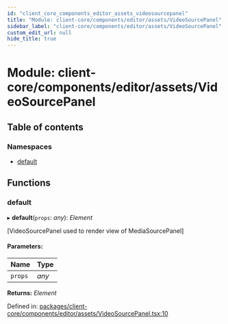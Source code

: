 ```yaml
---
id: "client_core_components_editor_assets_videosourcepanel"
title: "Module: client-core/components/editor/assets/VideoSourcePanel"
sidebar_label: "client-core/components/editor/assets/VideoSourcePanel"
custom_edit_url: null
hide_title: true
---
```


# Module: client-core/components/editor/assets/VideoSourcePanel

## Table of contents

### Namespaces

- [default](client_core_components_editor_assets_videosourcepanel.default.md)

## Functions

### default

▸ **default**(`props`: *any*): *Element*

[VideoSourcePanel used to render view of MediaSourcePanel]

#### Parameters:

Name | Type |
:------ | :------ |
`props` | *any* |

**Returns:** *Element*

Defined in: [packages/client-core/components/editor/assets/VideoSourcePanel.tsx:10](https://github.com/xr3ngine/xr3ngine/blob/5c3dcaef1/packages/client-core/components/editor/assets/VideoSourcePanel.tsx#L10)
